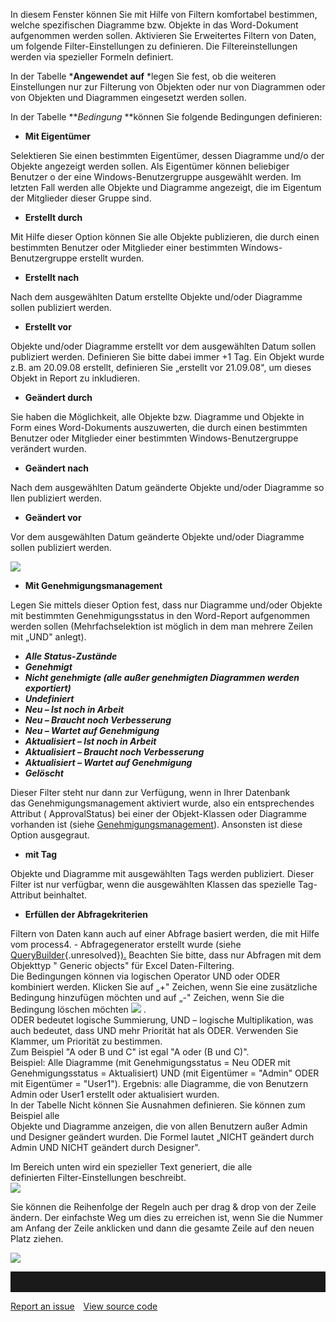 

In diesem Fenster können Sie mit Hilfe von Filtern komfortabel
bestimmen, welche spezifischen Diagramme bzw. Objekte in das
Word-Dokument aufgenommen werden sollen. Aktivieren Sie Erweitertes
Filtern von Daten, um folgende Filter-Einstellungen zu definieren. Die
Filtereinstellungen werden via spezieller Formeln definiert.

In der Tabelle ***Angewendet** **auf** *legen Sie fest, ob die weiteren
Einstellungen nur zur Filterung von Objekten oder nur von Diagrammen
oder von Objekten und Diagrammen eingesetzt werden sollen.

In der Tabelle ***Bedingung* **können Sie folgende Bedingungen
definieren:

-   **Mit Eigentümer**

Selektieren Sie einen bestimmten Eigentümer, dessen Diagramme und/o der
Objekte angezeigt werden sollen. Als Eigentümer können beliebiger
Benutzer o der eine Windows-Benutzergruppe ausgewählt werden. Im letzten
Fall werden alle Objekte und Diagramme angezeigt, die im Eigentum der
Mitglieder dieser Gruppe sind.

-   **Erstellt durch**

Mit Hilfe dieser Option können Sie alle Objekte publizieren, die durch
einen bestimmten Benutzer oder Mitglieder einer bestimmten
Windows-Benutzergruppe erstellt wurden.

-   **Erstellt nach**

Nach dem ausgewählten Datum erstellte Objekte und/oder Diagramme sollen
publiziert werden.

-   **Erstellt vor**

Objekte und/oder Diagramme erstellt vor dem ausgewählten Datum sollen
publiziert werden. Definieren Sie bitte dabei immer +1 Tag. Ein Objekt
wurde z.B. am 20.09.08 erstellt, definieren Sie „erstellt vor 21.09.08",
um dieses Objekt in Report zu inkludieren.

-   **Geändert durch**

Sie haben die Möglichkeit, alle Objekte bzw. Diagramme und Objekte in
Form eines Word-Dokuments auszuwerten, die durch einen bestimmten
Benutzer oder Mitglieder einer bestimmten Windows-Benutzergruppe
verändert wurden.

-   **Geändert nach**

Nach dem ausgewählten Datum geänderte Objekte und/oder Diagramme so llen
publiziert werden.

-   **Geändert vor**

Vor dem ausgewählten Datum geänderte Objekte und/oder Diagramme sollen
publiziert werden.

![](//images.ctfassets.net/utx1h0gfm1om/1Q2BDMLIzO4qiW2oyci4WW/6abede460a30ad636f46c5fceec71f15/1017931.png)

-   **Mit Genehmigungsmanagement**

Legen Sie mittels dieser Option fest, dass nur Diagramme und/oder
Objekte mit bestimmten Genehmigungsstatus in den Word-Report aufgenommen
werden sollen (Mehrfachselektion ist möglich in dem man mehrere Zeilen
mit „UND" anlegt).

-   ***Alle Status-Zustände***
-   ***Genehmigt***
-   ***Nicht genehmigte (alle außer genehmigten Diagrammen werden
    exportiert)***
-   ***Undefiniert***
-   ***Neu – Ist noch in Arbeit***
-   ***Neu – Braucht noch Verbesserung***
-   ***Neu – Wartet auf Genehmigung***
-   ***Aktualisiert – Ist noch in Arbeit***
-   ***Aktualisiert – Braucht noch Verbesserung***
-   ***Aktualisiert – Wartet auf Genehmigung***
-   ***Gelöscht***

Dieser Filter steht nur dann zur Verfügung, wenn in Ihrer Datenbank
das Genehmigungsmanagement aktiviert wurde, also ein entsprechendes
Attribut ( ApprovalStatus) bei einer der Objekt-Klassen oder Diagramme
vorhanden ist (siehe [Genehmigungsmanagement](Genehmigungsmanagement)).
Ansonsten ist diese Option ausgegraut.

-   **mit Tag**

Objekte und Diagramme mit ausgewählten Tags werden publiziert. Dieser
Filter ist nur verfügbar, wenn die ausgewählten Klassen das spezielle
Tag-Attribut beinhaltet.

-   **Erfüllen der Abfragekriterien**

Filtern von Daten kann auch auf einer Abfrage basiert werden, die mit
Hilfe vom process4. - Abfragegenerator erstellt wurde (siehe
[QueryBuilder](#){.unresolved}[).](http://www.process4.biz/HelpContent/540/ext-qb/de/)
Beachten Sie bitte, dass nur Abfragen mit dem Objekttyp " Generic
objects" für Excel Daten-Filtering.  
Die Bedingungen können via logischen Operator UND oder ODER kombiniert
werden. Klicken Sie auf „+" Zeichen, wenn Sie eine zusätzliche Bedingung
hinzufügen möchten und auf „-" Zeichen, wenn Sie die Bedingung löschen
möchten ![](//images.ctfassets.net/utx1h0gfm1om/7A9ydEQ6SAEwY2yKk6KWqm/088a747ba4c26a9c5820879f341ab487/1018830.png) .  
ODER bedeutet logische Summierung, UND – logische Multiplikation, was
auch bedeutet, dass UND mehr Priorität hat als ODER. Verwenden Sie
Klammer, um Priorität zu bestimmen.  
Zum Beispiel "A oder B und C" ist egal "A oder (B und C)".  
Beispiel: Alle Diagramme (mit Genehmigungsstatus = Neu ODER mit
Genehmigungsstatus = Aktualisiert) UND (mit Eigentümer = "Admin" ODER
mit Eigentümer = "User1"). Ergebnis: alle Diagramme, die von Benutzern
Admin oder User1 erstellt oder aktualisiert wurden.  
In der Tabelle Nicht können Sie Ausnahmen definieren. Sie können zum
Beispiel alle  
Objekte und Diagramme anzeigen, die von allen Benutzern außer Admin und
Designer geändert wurden. Die Formel lautet „NICHT geändert durch Admin
UND NICHT geändert durch Designer".

Im Bereich unten wird ein spezieller Text generiert, die alle
definierten Filter-Einstellungen beschreibt.  
![](//images.ctfassets.net/utx1h0gfm1om/4wTzvr3rI4w2moAwyW4QWo/1666ef5d662707b42d6f2fac4ee395e1/1017925.png)  
  
Sie können die Reihenfolge der Regeln auch per drag & drop von der Zeile
ändern. Der einfachste Weg um dies zu erreichen ist, wenn Sie die Nummer
am Anfang der Zeile anklicken und dann die gesamte Zeile auf den neuen
Platz ziehen.

![](//images.ctfassets.net/utx1h0gfm1om/2FvGz5bYbCQyO8sk6y6eCa/59b46b428e0b5671bc132103329395f3/1017942.png)


<hr style="padding-top:2rem" />
<a href="https://github.com/process4/docs/issues" target="_blank" class="bgw btn btn-primary btn-lg shadow-sm">Report an issue</a>
<a href="https://github.com/process4/docs" target="_blank" class="bgw btn btn-primary btn-lg shadow-sm" style="margin-left:10px;">View source code</a>